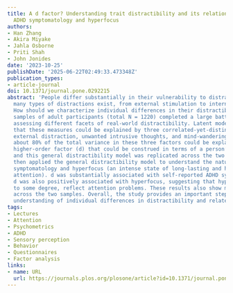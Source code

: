 ```yaml
---
title: A d factor? Understanding trait distractibility and its relationships with
  ADHD symptomatology and hyperfocus
authors:
- Han Zhang
- Akira Miyake
- Jahla Osborne
- Priti Shah
- John Jonides
date: '2023-10-25'
publishDate: '2025-06-22T02:49:33.473348Z'
publication_types:
- article-journal
doi: 10.1371/journal.pone.0292215
abstract: 'People differ substantially in their vulnerability to distraction. Yet,
  many types of distractions exist, from external stimulation to internal thoughts.
  How should we characterize individual differences in their distractibility? Two
  samples of adult participants (total N = 1220) completed a large battery of questionnaires
  assessing different facets of real-world distractibility. Latent modeling revealed
  that these measures could be explained by three correlated-yet-distinct factors:
  external distraction, unwanted intrusive thoughts, and mind-wandering. Importantly,
  about 80% of the total variance in these three factors could be explained by a single
  higher-order factor (d) that could be construed in terms of a person’s general distractibility,
  and this general distractibility model was replicated across the two samples. We
  then applied the general distractibility model to understand the nature of ADHD
  symptomatology and hyperfocus (an intense state of long-lasting and highly focused
  attention). d was substantially associated with self-reported ADHD symptoms. Interestingly,
  d was also positively associated with hyperfocus, suggesting that hyperfocus may,
  to some degree, reflect attention problems. These results also show marked consistencies
  across the two samples. Overall, the study provides an important step toward a comprehensive
  understanding of individual differences in distractibility and related constructs.'
tags:
- Lectures
- Attention
- Psychometrics
- ADHD
- Sensory perception
- Behavior
- Questionnaires
- Factor analysis
links:
- name: URL
  url: https://journals.plos.org/plosone/article?id=10.1371/journal.pone.0292215
---
```

